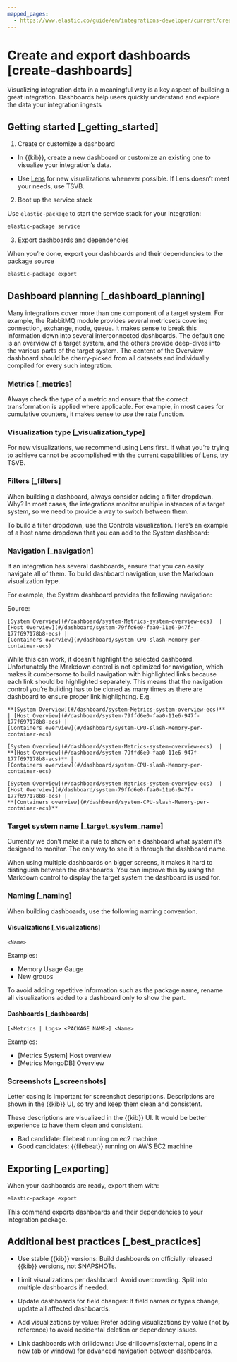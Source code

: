 ```yaml
---
mapped_pages:
  - https://www.elastic.co/guide/en/integrations-developer/current/create-dashboards.html
---
```


# Create and export dashboards [create-dashboards]

Visualizing integration data in a meaningful way is a key aspect of building a great integration. Dashboards help users quickly understand and explore the data your integration ingests

## Getting started [_getting_started]

1. Create or customize a dashboard

* In {{kib}}, create a new dashboard or customize an existing one to visualize your integration’s data.

* Use [Lens](https://www.elastic.co/guide/en/kibana/current/lens.html) for new visualizations whenever possible. If Lens doesn’t meet your needs, use TSVB.

2. Boot up the service stack

Use `elastic-package` to start the service stack for your integration:

```bash
elastic-package service
```

3. Export dashboards and dependencies

When you’re done, export your dashboards and their dependencies to the package source
```bash
elastic-package export
```

## Dashboard planning [_dashboard_planning]

Many integrations cover more than one component of a target system. For example, the RabbitMQ module provides several metricsets covering connection, exchange, node, queue. It makes sense to break this information down into several interconnected dashboards. The default one is an overview of a target system, and the others provide deep-dives into the various parts of the target system. The content of the Overview dashboard should be cherry-picked from all datasets and individually compiled for every such integration.
 

### Metrics [_metrics]

Always check the type of a metric and ensure that the correct transformation is applied where applicable. For example, in most cases for cumulative counters, it makes sense to use the rate function.


### Visualization type [_visualization_type]

For new visualizations, we recommend using Lens first. If what you’re trying to achieve cannot be accomplished with the current capabilities of Lens, try TSVB.


### Filters [_filters]

When building a dashboard, always consider adding a filter dropdown. Why? In most cases, the integrations monitor multiple instances of a target system, so we need to provide a way to switch between them.

To build a filter dropdown, use the Controls visualization. Here’s an example of a host name dropdown that you can add to the System dashboard:


### Navigation [_navigation]

If an integration has several dashboards, ensure that you can easily navigate all of them. To build dashboard navigation, use the Markdown visualization type.

For example, the System dashboard provides the following navigation:

Source:

```text
[System Overview](#/dashboard/system-Metrics-system-overview-ecs)  | [Host Overview](#/dashboard/system-79ffd6e0-faa0-11e6-947f-177f697178b8-ecs) |
[Containers overview](#/dashboard/system-CPU-slash-Memory-per-container-ecs)
```

While this can work, it doesn’t highlight the selected dashboard. Unfortunately the Markdown control is not optimized for navigation, which makes it cumbersome to build navigation with highlighted links because each link should be highlighted separately. This means that the navigation control you’re building has to be cloned as many times as there are dashboard to ensure proper link highlighting. E.g.

```text
**[System Overview](#/dashboard/system-Metrics-system-overview-ecs)**  | [Host Overview](#/dashboard/system-79ffd6e0-faa0-11e6-947f-177f697178b8-ecs) |
[Containers overview](#/dashboard/system-CPU-slash-Memory-per-container-ecs)

[System Overview](#/dashboard/system-Metrics-system-overview-ecs)  | **[Host Overview](#/dashboard/system-79ffd6e0-faa0-11e6-947f-177f697178b8-ecs)** |
[Containers overview](#/dashboard/system-CPU-slash-Memory-per-container-ecs)

[System Overview](#/dashboard/system-Metrics-system-overview-ecs)  | [Host Overview](#/dashboard/system-79ffd6e0-faa0-11e6-947f-177f697178b8-ecs) |
**[Containers overview](#/dashboard/system-CPU-slash-Memory-per-container-ecs)**
```


### Target system name [_target_system_name]

Currently we don’t make it a rule to show on a dashboard what system it’s designed to monitor. The only way to see it is through the dashboard name.

When using multiple dashboards on bigger screens, it makes it hard to distinguish between the dashboards. You can improve this by using the Markdown control to display the target system the dashboard is used for.


### Naming [_naming]

When building dashboards, use the following naming convention.


#### Visualizations [_visualizations]

```text
<Name>
```

Examples:

* Memory Usage Gauge
* New groups

To avoid adding repetitive information such as the package name, rename all visualizations added to a dashboard only to show the <Name> part.


#### Dashboards [_dashboards]

```text
[<Metrics | Logs> <PACKAGE NAME>] <Name>
```

Examples:

* [Metrics System] Host overview
* [Metrics MongoDB] Overview


### Screenshots [_screenshots]

Letter casing is important for screenshot descriptions. Descriptions are shown in the {{kib}} UI, so try and keep them clean and consistent.

These descriptions are visualized in the {{kib}} UI. It would be better experience to have them clean and consistent.

* Bad candidate: filebeat running on ec2 machine
* Good candidates: {{filebeat}} running on AWS EC2 machine


## Exporting [_exporting]

When your dashboards are ready, export them with:

```bash
elastic-package export
```

This command exports dashboards and their dependencies to your integration package.

## Additional best practices [_best_practices]

* Use stable {{kib}} versions: Build dashboards on officially released {{kib}} versions, not SNAPSHOTs.

* Limit visualizations per dashboard: Avoid overcrowding. Split into multiple dashboards if needed.

* Update dashboards for field changes: If field names or types change, update all affected dashboards.

* Add visualizations by value: Prefer adding visualizations by value (not by reference) to avoid accidental deletion or dependency issues.

* Link dashboards with drilldowns: Use drilldowns(external, opens in a new tab or window) for advanced navigation between dashboards.